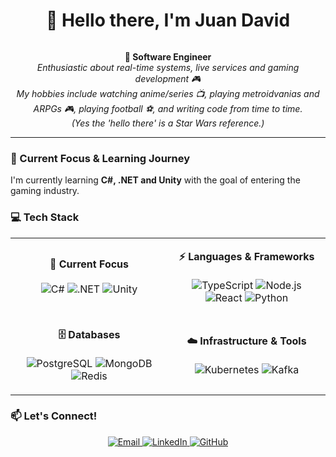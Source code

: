<h1 align="center">👋 Hello there, I'm Juan David</h1>

<p align="center">
  <img **src**="https://i.pinimg.com/originals/e8/e2/c8/e8e2c843b851e4ad2135b1c93cacc22e.gif" width="200"/>
</p>

<p align="center">
  <b>🎯 Software Engineer </b><br/>
  <i>Enthusiastic about real-time systems, live services and gaming development 🎮</i><br/>
  <i>My hobbies include watching anime/series 📺, playing metroidvanias and ARPGs 🎮, playing football ⚽, and writing code from time to time.</i><br/>
  <i>(Yes the 'hello there' is a Star Wars reference.)</i>
</p>

---

### 🎯 Current Focus & Learning Journey

I'm currently learning **C#, .NET and Unity** with the goal of entering the gaming industry.

### 💻 Tech Stack

<table align="center">
<tr>
<td align="center" width="50%">

**🎯 Current Focus**
<br/><br/>
![C#](https://img.shields.io/badge/C%23-239120?style=for-the-badge&logo=c-sharp&logoColor=white)
![.NET](https://img.shields.io/badge/.NET-5C2D91?style=for-the-badge&logo=.net&logoColor=white)
![Unity](https://img.shields.io/badge/Unity-000000?style=for-the-badge&logo=unity&logoColor=white)

</td>
<td align="center" width="50%">

**⚡ Languages & Frameworks**
<br/><br/>
![TypeScript](https://img.shields.io/badge/TypeScript-3178C6?style=for-the-badge&logo=typescript&logoColor=white)
![Node.js](https://img.shields.io/badge/Node.js-339933?style=for-the-badge&logo=nodedotjs&logoColor=white)
![React](https://img.shields.io/badge/React-20232A?style=for-the-badge&logo=react&logoColor=61DAFB)
![Python](https://img.shields.io/badge/Python-3776AB?style=for-the-badge&logo=python&logoColor=white)

</td>
</tr>
<tr>
<td align="center">

**🗄️ Databases**
<br/><br/>
![PostgreSQL](https://img.shields.io/badge/PostgreSQL-4169E1?style=for-the-badge&logo=postgresql&logoColor=white)
![MongoDB](https://img.shields.io/badge/MongoDB-4EA94B?style=for-the-badge&logo=mongodb&logoColor=white)
![Redis](https://img.shields.io/badge/Redis-DC382D?style=for-the-badge&logo=redis&logoColor=white)

</td>
<td align="center">

**☁️ Infrastructure & Tools**
<br/><br/>
![Kubernetes](https://img.shields.io/badge/Kubernetes-326CE5?style=for-the-badge&logo=kubernetes&logoColor=white)
![Kafka](https://img.shields.io/badge/Kafka-231F20?style=for-the-badge&logo=apachekafka&logoColor=white)

</td>
</tr>
</table>

### 📫 Let's Connect!

<p align="center">
  <a href="mailto:juandruiz298@gmail.com">
    <img src="https://img.shields.io/badge/Email-D14836?style=for-the-badge&logo=gmail&logoColor=white" alt="Email" />
  </a>
  <a href="https://www.linkedin.com/in/juan-david-ruiz-cohen-a14b23174/">
    <img src="https://img.shields.io/badge/LinkedIn-0077B5?style=for-the-badge&logo=linkedin&logoColor=white" alt="LinkedIn" />
  </a>
  <a href="https://github.com/chitreancoder">
    <img src="https://img.shields.io/badge/GitHub-100000?style=for-the-badge&logo=github&logoColor=white" alt="GitHub" />
  </a>
</p>

